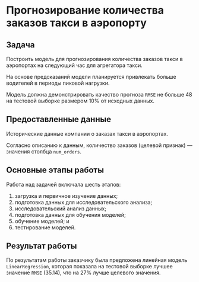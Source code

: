 # Прогнозирование количества заказов такси в аэропорту

## Задача

Построить модель для прогнозирования количества заказов такси в аэропортах на следующий час для агрегатора такси.

На основе предсказаний модели планируется привлекать больше водителей в периоды пиковой нагрузки.

Модель должна демонстрировать качество прогноза `RMSE` не больше 48 на тестовой выборке размером 10% от исходных данных.

## Предоставленные данные

Исторические данные компании о заказах такси в аэропортах.

Согласно описанию к данным, количество заказов (целевой признак) — значения столбца `num_orders`.

## Основные этапы работы

Работа над задачей включала шесть этапов:

1. загрузка и первичное изучение данных;
2. подготовка данных для исследовательского анализа;
3. исследовательский анализ данных;
4. подготовка данных для обучения моделей;
5. обучение моделей; и
6. тестирование моделей.

## Результат работы

По результатам работы заказчику была предложена линейная модель `LinearRegression`, которая показала на тестовой выборке лучшее значение `RMSE` (35.14), что на 27% лучше целевого значения.

